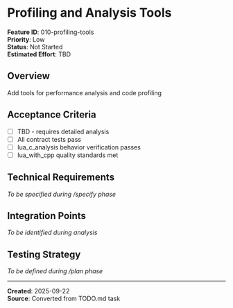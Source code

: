 # Profiling and Analysis Tools

**Feature ID**: 010-profiling-tools  
**Priority**: Low  
**Status**: Not Started  
**Estimated Effort**: TBD  

## Overview
Add tools for performance analysis and code profiling

## Acceptance Criteria
- [ ] TBD - requires detailed analysis
- [ ] All contract tests pass
- [ ] lua_c_analysis behavior verification passes
- [ ] lua_with_cpp quality standards met

## Technical Requirements
*To be specified during /specify phase*

## Integration Points
*To be identified during analysis*

## Testing Strategy
*To be defined during /plan phase*

---
**Created**: 2025-09-22  
**Source**: Converted from TODO.md task
